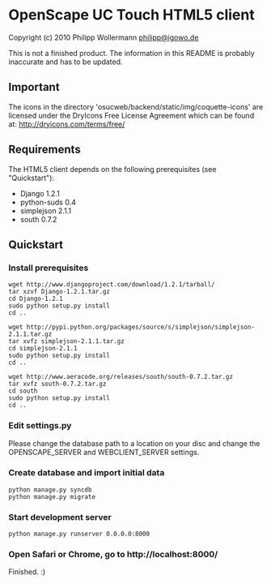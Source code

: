 # OpenScape UC Touch HTML5 client

Copyright (c) 2010 Philipp Wollermann <philipp@igowo.de>

This is not a finished product. The information in this README is probably inaccurate and has to be updated.

## Important

The icons in the directory 'osucweb/backend/static/img/coquette-icons' are licensed under the DryIcons Free License Agreement which can be found at:
http://dryicons.com/terms/free/

## Requirements

The HTML5 client depends on the following prerequisites (see "Quickstart"):

- Django 1.2.1
- python-suds 0.4
- simplejson 2.1.1
- south 0.7.2

## Quickstart

### Install prerequisites

    wget http://www.djangoproject.com/download/1.2.1/tarball/
    tar xzvf Django-1.2.1.tar.gz
    cd Django-1.2.1
    sudo python setup.py install
    cd ..

    wget http://pypi.python.org/packages/source/s/simplejson/simplejson-2.1.1.tar.gz
    tar xvfz simplejson-2.1.1.tar.gz
    cd simplejson-2.1.1
    sudo python setup.py install
    cd ..

    wget http://www.aeracode.org/releases/south/south-0.7.2.tar.gz
    tar xvfz south-0.7.2.tar.gz
    cd south
    sudo python setup.py install
    cd ..

### Edit settings.py

Please change the database path to a location on your disc and change the OPENSCAPE_SERVER and WEBCLIENT_SERVER settings.

### Create database and import initial data

    python manage.py syncdb
    python manage.py migrate

### Start development server

    python manage.py runserver 0.0.0.0:8000

### Open Safari or Chrome, go to http://localhost:8000/

Finished. :)
